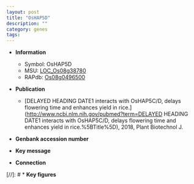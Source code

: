 ```yaml
---
layout: post
title: "OsHAP5D"
description: ""
category: genes
tags: 
---
```


* **Information**  
    + Symbol: OsHAP5D  
    + MSU: [LOC_Os08g38780](http://rice.uga.edu/cgi-bin/ORF_infopage.cgi?orf=LOC_Os08g38780)  
    + RAPdb: [Os08g0496500](https://rapdb.dna.affrc.go.jp/locus/?name=Os08g0496500)  

* **Publication**  
    + [DELAYED HEADING DATE1 interacts with OsHAP5C/D, delays flowering time and enhances yield in rice.](http://www.ncbi.nlm.nih.gov/pubmed?term=DELAYED HEADING DATE1 interacts with OsHAP5C/D, delays flowering time and enhances yield in rice.%5BTitle%5D), 2018, Plant Biotechnol J.

* **Genbank accession number**  

* **Key message**  

* **Connection**  

[//]: # * **Key figures**  


